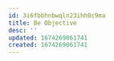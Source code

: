 ```yaml
---
id: 3i6fbbhnbwqln23ihh0c9ma
title: Be Objective
desc: ''
updated: 1674269061741
created: 1674269061741
---
```

